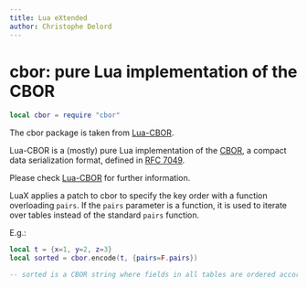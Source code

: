 ```yaml
---
title: Lua eXtended
author: Christophe Delord
---
```


# cbor: pure Lua implementation of the CBOR

```lua
local cbor = require "cbor"
```

The cbor package is taken from
[Lua-CBOR](https://www.zash.se/lua-cbor.html).

Lua-CBOR is a (mostly) pure Lua implementation of the [CBOR](http://cbor.io/),
a compact data serialization format, defined in [RFC 7049](https://datatracker.ietf.org/doc/html/rfc7049).

Please check [Lua-CBOR](https://www.zash.se/lua-cbor.html) for further
information.

LuaX applies a patch to cbor to specify the key order with a function overloading `pairs`.
If the `pairs` parameter is a function, it is used to iterate over tables instead of the standard `pairs` function.

E.g.:

``` lua
local t = {x=1, y=2, z=3}
local sorted = cbor.encode(t, {pairs=F.pairs})

-- sorted is a CBOR string where fields in all tables are ordered according to F.pairs
```
